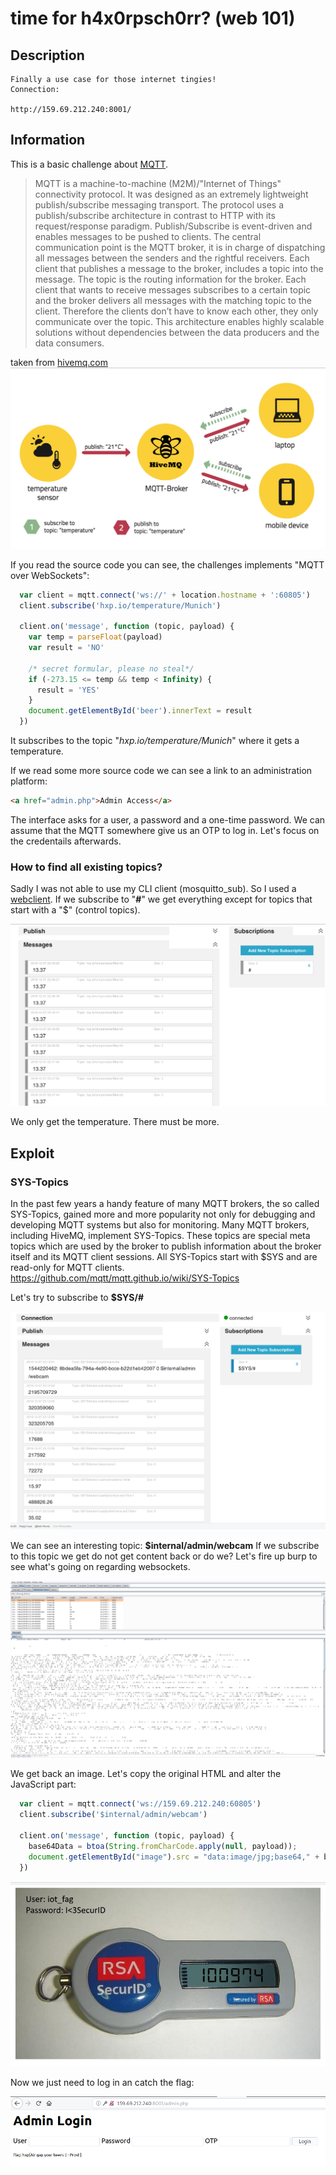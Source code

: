 # time for h4x0rpsch0rr? (web 101)
## Description
```
Finally a use case for those internet tingies!
Connection:

http://159.69.212.240:8001/

```
## Information
This is a basic challenge about [MQTT](http://mqtt.org/).
>MQTT is a machine-to-machine (M2M)/"Internet of Things" connectivity protocol. It was designed as an extremely lightweight publish/subscribe messaging transport. 
>The protocol uses a publish/subscribe architecture in contrast to HTTP with its request/response paradigm. Publish/Subscribe is event-driven and enables messages to be pushed to clients. The central communication point is the MQTT broker, it is in charge of dispatching all messages between the senders and the rightful receivers. Each client that publishes a message to the broker, includes a topic into the message. The topic is the routing information for the broker. Each client that wants to receive messages subscribes to a certain topic and the broker delivers all messages with the matching topic to the client. Therefore the clients don’t have to know each other, they only communicate over the topic. This architecture enables highly scalable solutions without dependencies between the data producers and the data consumers.

taken from [hivemq.com](https://www.hivemq.com/blog/how-to-get-started-with-mqtt)
![MQTT](mqtt.png "MQTT")

If you read the source code you can see, the challenges implements "MQTT over WebSockets":

```javascript
  var client = mqtt.connect('ws://' + location.hostname + ':60805')
  client.subscribe('hxp.io/temperature/Munich')

  client.on('message', function (topic, payload) {
    var temp = parseFloat(payload)
    var result = 'NO'

    /* secret formular, please no steal*/
    if (-273.15 <= temp && temp < Infinity) {
      result = 'YES'
    }
    document.getElementById('beer').innerText = result
  })
```
It subscribes to the topic "_hxp.io/temperature/Munich_" where it gets a temperature.

If we read some more source code we can see a link to an administration platform:
```html
<a href="admin.php">Admin Access</a>
```
The interface asks for a user, a password and a one-time password.
We can assume that the MQTT somewhere give us an OTP to log in.
Let's focus on the credentails afterwards.

### How to find all existing topics?
Sadly I was not able to use my CLI client (mosquitto_sub). So I used a [webclient](http://www.hivemq.com/demos/websocket-client/).
If we subscribe to "**#**" we get everything except for topics that start with a "$" (control topics).<br>

![Subscribed](subscribed.png "Subscribed")

We only get the temperature. There must be more.


## Exploit

### SYS-Topics
In the past few years a handy feature of many MQTT brokers, the so called SYS-Topics, gained more and more popularity not only for debugging and developing MQTT systems but also for monitoring.
Many MQTT brokers, including HiveMQ, implement SYS-Topics. These topics are special meta topics which are used by the broker to publish information about the broker itself and its MQTT client sessions. All SYS-Topics start with $SYS and are read-only for MQTT clients.
https://github.com/mqtt/mqtt.github.io/wiki/SYS-Topics

Let's try to subscribe to **$SYS/#**

![SYS](sys.png "SYS")

We can see an interesting topic: **$internal/admin/webcam**
If we subscribe to this topic we get do not get content back or do we?
Let's fire up burp to see what's going on regarding websockets.

![Webcam](webcam.png "Webcam")

We get back an image. Let's copy the original HTML and alter the JavaScript part:

```javascript
  var client = mqtt.connect('ws://159.69.212.240:60805')
  client.subscribe('$internal/admin/webcam')

  client.on('message', function (topic, payload) {
    base64Data = btoa(String.fromCharCode.apply(null, payload));
    document.getElementById("image").src = "data:image/jpg;base64," + base64Data;
  })
```
![OTP](otp.png "OTP")

Now we just need to log in an catch the flag:

![Flag](flag.png "Flag")
